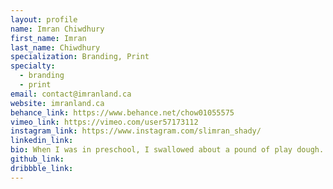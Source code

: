 ```yaml
---
layout: profile
name: Imran Chiwdhury
first_name: Imran
last_name: Chiwdhury
specialization: Branding, Print
specialty:
  - branding
  - print
email: contact@imranland.ca
website: imranland.ca
behance_link: https://www.behance.net/chow01055575
vimeo_link: https://vimeo.com/user57173112
instagram_link: https://www.instagram.com/slimran_shady/
linkedin_link:
bio: When I was in preschool, I swallowed about a pound of play dough. This forces me to create new things everyday.
github_link:
dribbble_link:
---
```

